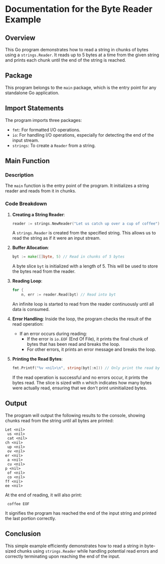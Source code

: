 # Documentation for the Byte Reader Example

## Overview

This Go program demonstrates how to read a string in chunks of bytes using a `strings.Reader`. It reads up to 5 bytes at a time from the given string and prints each chunk until the end of the string is reached.

## Package

This program belongs to the `main` package, which is the entry point for any standalone Go application.

## Import Statements

The program imports three packages:
- `fmt`: For formatted I/O operations.
- `io`: For handling I/O operations, especially for detecting the end of the input stream.
- `strings`: To create a `Reader` from a string.

## Main Function

### Description

The `main` function is the entry point of the program. It initializes a string reader and reads from it in chunks.

### Code Breakdown

1. **Creating a String Reader**:
   ```go
   reader := strings.NewReader("Let us catch up over a cup of coffee")
   ```
   A `strings.Reader` is created from the specified string. This allows us to read the string as if it were an input stream.

2. **Buffer Allocation**:
   ```go
   byt := make([]byte, 5) // Read in chunks of 5 bytes
   ```
   A byte slice `byt` is initialized with a length of 5. This will be used to store the bytes read from the reader.

3. **Reading Loop**:
   ```go
   for {
       n, err := reader.Read(byt) // Read into byt
   ```
   An infinite loop is started to read from the reader continuously until all data is consumed.

4. **Error Handling**:
   Inside the loop, the program checks the result of the read operation:
   - If an error occurs during reading:
     - If the error is `io.EOF` (End Of File), it prints the final chunk of bytes that has been read and breaks the loop.
     - For other errors, it prints an error message and breaks the loop.
  
5. **Printing the Read Bytes**:
   ```go
   fmt.Printf("%v <nil>\n", string(byt[:n])) // Only print the read bytes
   ```
   If the read operation is successful and no errors occur, it prints the bytes read. The slice is sized with `n` which indicates how many bytes were actually read, ensuring that we don't print uninitialized bytes.

## Output

The program will output the following results to the console, showing chunks read from the string until all bytes are printed:

```
Let <nil>
 us <nil>
 cat <nil>
ch <nil>
 up <nil>
 ov <nil>
er <nil>
 a <nil>
 cu <nil>
p <nil>
 of <nil>
 co <nil>
ff <nil>
ee <nil>
```

At the end of reading, it will also print:

```
 coffee EOF
```

It signifies the program has reached the end of the input string and printed the last portion correctly.

## Conclusion

This simple example efficiently demonstrates how to read a string in byte-sized chunks using `strings.Reader` while handling potential read errors and correctly terminating upon reaching the end of the input.